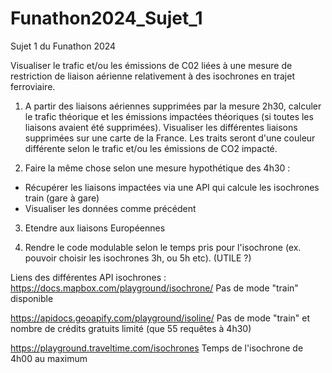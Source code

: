 # Funathon2024_Sujet_1
Sujet 1 du Funathon 2024

Visualiser le trafic et/ou les émissions de C02 liées à une mesure de restriction de liaison aérienne relativement à des isochrones en trajet ferroviaire.

1. A partir des liaisons aériennes supprimées par la mesure 2h30, calculer le trafic théorique et les émissions impactées théoriques (si toutes les liaisons avaient été supprimées). Visualiser les différentes liaisons supprimées sur une carte de la France. Les traits seront d'une couleur différente selon le trafic et/ou les émissions de CO2 impacté.

2. Faire la même chose selon une mesure hypothétique des 4h30 :
-    Récupérer les liaisons impactées via une API qui calcule les isochrones train (gare à gare)
-    Visualiser les données comme précédent

3. Etendre aux liaisons Européennes

4. Rendre le code modulable selon le temps pris pour l'isochrone (ex. pouvoir choisir les isochrones 3h, ou 5h etc). (UTILE ?)

Liens des différentes API isochrones :
https://docs.mapbox.com/playground/isochrone/
Pas de mode "train" disponible

https://apidocs.geoapify.com/playground/isoline/
Pas de mode "train" et nombre de crédits gratuits limité (que 55 requêtes à 4h30)

https://playground.traveltime.com/isochrones
Temps de l'isochrone de 4h00 au maximum


